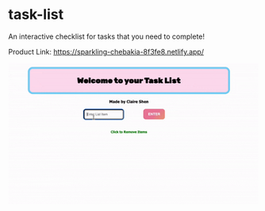 # task-list
An interactive checklist for tasks that you need to complete!

Product Link: https://sparkling-chebakia-8f3fe8.netlify.app/

![](task-list_demo.gif)
